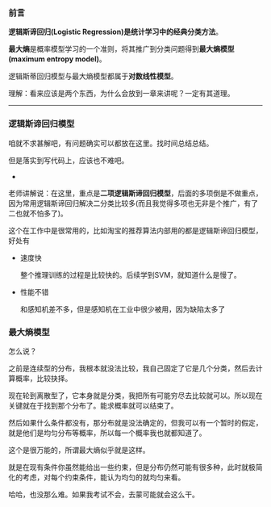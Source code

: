 ### 前言

**逻辑斯谛回归(Logistic Regression)**是统计学习中的经典**分类方法**。

**最大熵**是概率模型学习的一个准则，将其推广到分类问题得到**最大熵模型(maximum entropy model)**。

逻辑斯蒂回归模型与最大熵模型都属于**对数线性模型**。



理解：看来应该是两个东西，为什么会放到一章来讲呢？一定有其道理。



---



### 逻辑斯谛回归模型



咱就不求甚解吧，有问题确实可以都放在这里。找时间总结总结。

但是落实到写代码上，应该也不难吧。



-



老师讲解说：在这里，重点是**二项逻辑斯谛回归模型**，后面的多项倒是不做重点，因为常用逻辑斯谛回归解决二分类比较多(而且我觉得多项也无非是个推广，有了二也就不怕多了)。

这个在工作中是很常用的，比如淘宝的推荐算法内部用的都是逻辑斯谛回归模型，好处有

* 速度快

  整个推理训练的过程是比较快的。后续学到SVM，就知道什么是慢了。

* 性能不错

  和感知机差不多，但是感知机在工业中很少被用，因为缺陷太多了



















### 最大熵模型



怎么说？

之前是连续型的分布，我根本就没法比较，我自己固定了它是几个分类，然后去计算概率，比较抉择。

现在轮到离散型了，它本身就是分类，我把所有可能穷尽去比较就可以。所以现在关键就在于找到那个分布了。能求概率就可以结束了。

然后如果什么条件都没有，那分布就是没法确定的，但我可以有一个暂时的假定，就是他们是均匀分布等概率，所以每一个概率我也就都知道了。

这个是很万能的，所谓最大熵似乎就是这样。

就是在现有条件你虽然能给出一些约束，但是分布仍然可能有很多种，此时就极简化的考虑，对每个约束条件，能认为均匀的就均匀来看。

哈哈，也没那么难。如果我考试不会，去蒙可能就会这么干。









